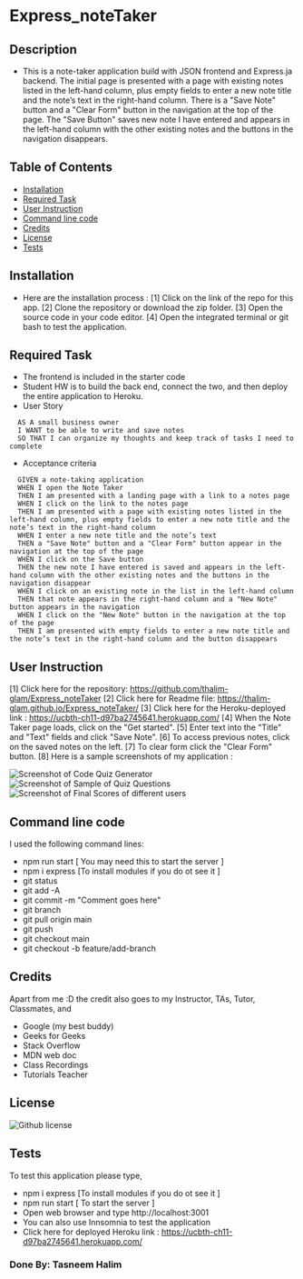 # Express_noteTaker

## Description
- This is a note-taker application build with JSON frontend and Express.ja backend. The initial page is presented with a page with existing notes listed in the left-hand column, plus empty fields to enter a new note title and the note’s text in the right-hand column. There is a "Save Note" button and a "Clear Form" button in the navigation at the top of the page. The "Save Button" saves new note I have entered and appears in the left-hand column with the other existing notes and the buttons in the navigation disappears. 

## Table of Contents
  - [Installation](#installation)
  - [Required Task](#required-task)
  - [User Instruction](#user-instruction)
  - [Command line code](#usage)
  - [Credits](#credits)
  - [License](#license)
  - [Tests](#tests)

## Installation

- Here are the installation process :
  [1] Click on the link of the repo for this app.
  [2] Clone the repository or download the zip folder.
  [3] Open the source code in your code editor.
  [4] Open the integrated terminal or git bash to test the application.

## Required Task 

- The frontend is included in the starter code
- Student HW is to build the back end, connect the two, and then deploy the entire application to Heroku.
- User Story 
```
  AS A small business owner
  I WANT to be able to write and save notes
  SO THAT I can organize my thoughts and keep track of tasks I need to complete
```
- Acceptance criteria
```
  GIVEN a note-taking application
  WHEN I open the Note Taker
  THEN I am presented with a landing page with a link to a notes page
  WHEN I click on the link to the notes page
  THEN I am presented with a page with existing notes listed in the left-hand column, plus empty fields to enter a new note title and the note’s text in the right-hand column
  WHEN I enter a new note title and the note’s text
  THEN a "Save Note" button and a "Clear Form" button appear in the navigation at the top of the page
  WHEN I click on the Save button
  THEN the new note I have entered is saved and appears in the left-hand column with the other existing notes and the buttons in the navigation disappear
  WHEN I click on an existing note in the list in the left-hand column
  THEN that note appears in the right-hand column and a "New Note" button appears in the navigation
  WHEN I click on the "New Note" button in the navigation at the top of the page
  THEN I am presented with empty fields to enter a new note title and the note’s text in the right-hand column and the button disappears
```

## User Instruction

  [1] Click here for the repository: https://github.com/thalim-glam/Express_noteTaker 
  [2] Click here for Readme file: https://thalim-glam.github.io/Express_noteTaker/
  [3] Click here for the Heroku-deployed link : https://ucbth-ch11-d97ba2745641.herokuapp.com/ 
  [4] When the Note Taker page loads, click on the "Get started".
  [5] Enter text into the "Title" and "Text" fields and click "Save Note".
  [6] To access previous notes, click on the saved notes on the left.
  [7] To clear form click the "Clear Form" button.
  [8] Here is a sample screenshots of my application : 

![Screenshot of Code Quiz Generator](./assets/images/Screenshot_1.png)
![Screenshot of Sample of Quiz Questions](./assets/images/Screenshot_2.png)
![Screenshot of Final Scores of different users](./assets/images/Screenshot_3.png)

## Command line code

I used the following command lines:
- npm run start [ You may need this to start the server ]
- npm i express [To install modules if you do ot see it ]
- git status
- git add -A
- git commit -m "Comment goes here"
- git branch
- git pull origin main
- git push
- git checkout main
- git checkout -b feature/add-branch

## Credits

Apart from me :D the credit also goes to my Instructor, TAs, Tutor, Classmates, and 
- Google (my best buddy)
- Geeks for Geeks
- Stack Overflow
- MDN web doc
- Class Recordings
- Tutorials Teacher

## License
 ![Github license](https://img.shields.io/badge/license-MIT-blue.svg) 

## Tests

To test this application please type, 
  - npm i express [To install modules if you do ot see it ]
  - npm run start [ To start the server ]
  - Open web browser and type http://localhost:3001
  - You can also use Innsomnia to test the application
  - Click here for deployed Heroku link : https://ucbth-ch11-d97ba2745641.herokuapp.com/

### Done By: Tasneem Halim
